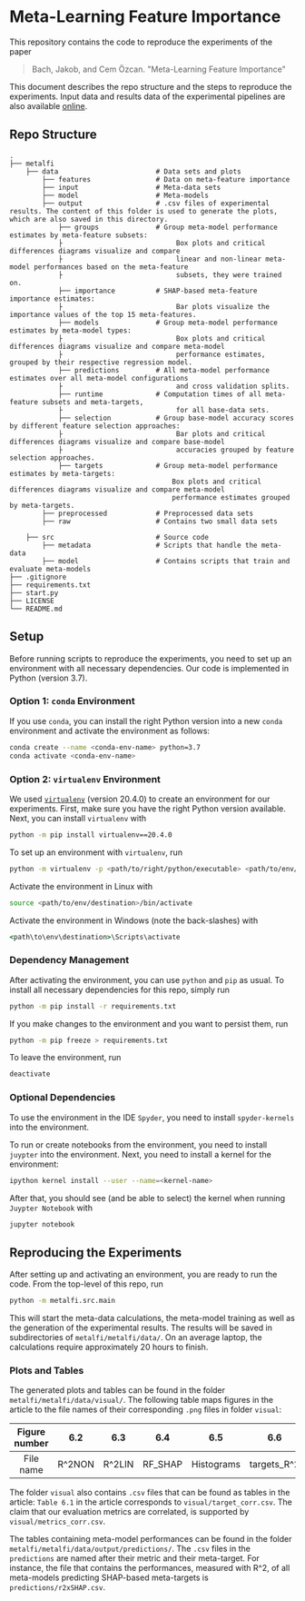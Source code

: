 # Meta-Learning Feature Importance

This repository contains the code to reproduce the experiments of the paper

> Bach, Jakob, and Cem Özcan. "Meta-Learning Feature Importance"

This document describes the repo structure and the steps to reproduce the experiments.
Input data and results data of the experimental pipelines are also available [online](https://bwdatadiss.kit.edu/dataset/xxx).

## Repo Structure

    .
    ├── metalfi                 
        ├── data                        # Data sets and plots
            ├── features                # Data on meta-feature importance
            ├── input                   # Meta-data sets
            ├── model                   # Meta-models
            ├── output                  # .csv files of experimental results. The content of this folder is used to generate the plots, which are also saved in this directory.
                ├── groups              # Group meta-model performance estimates by meta-feature subsets: 
                ├                            Box plots and critical differences diagrams visualize and compare 
                ├                            linear and non-linear meta-model performances based on the meta-feature 
                ├                            subsets, they were trained on.
                ├── importance          # SHAP-based meta-feature importance estimates: 
                ├                            Bar plots visualize the importance values of the top 15 meta-features. 
                ├── models              # Group meta-model performance estimates by meta-model types: 
                ├                            Box plots and critical differences diagrams visualize and compare meta-model 
                ├                            performance estimates, grouped by their respective regression model.
                ├── predictions         # All meta-model performance estimates over all meta-model configurations 
                ├                            and cross validation splits. 
                ├── runtime             # Computation times of all meta-feature subsets and meta-targets, 
                ├                            for all base-data sets. 
                ├── selection           # Group base-model accuracy scores by different feature selection approaches: 
                ├                            Bar plots and critical differences diagrams visualize and compare base-model 
                ├                            accuracies grouped by feature selection approaches. 
                ├── targets             # Group meta-model performance estimates by meta-targets:
                                            Box plots and critical differences diagrams visualize and compare meta-model 
                                            performance estimates grouped by meta-targets. 
            ├── preprocessed            # Preprocessed data sets
            ├── raw                     # Contains two small data sets
            
        ├── src                         # Source code
            ├── metadata                # Scripts that handle the meta-data
            ├── model                   # Contains scripts that train and evaluate meta-models
    ├── .gitignore                 
    ├── requirements.txt           
    ├── start.py                   
    ├── LICENSE
    └── README.md

## Setup

Before running scripts to reproduce the experiments, you need to set up an environment with all necessary dependencies.
Our code is implemented in Python (version 3.7).

### Option 1: `conda` Environment

If you use `conda`, you can install the right Python version into a new `conda` environment
and activate the environment as follows:

```bash
conda create --name <conda-env-name> python=3.7
conda activate <conda-env-name>
```

### Option 2: `virtualenv` Environment

We used [`virtualenv`](https://virtualenv.pypa.io/) (version 20.4.0) to create an environment for our experiments.
First, make sure you have the right Python version available.
Next, you can install `virtualenv` with

```bash
python -m pip install virtualenv==20.4.0
```

To set up an environment with `virtualenv`, run


```bash
python -m virtualenv -p <path/to/right/python/executable> <path/to/env/destination>
```

Activate the environment in Linux with

```bash
source <path/to/env/destination>/bin/activate
```

Activate the environment in Windows (note the back-slashes) with

```cmd
<path\to\env\destination>\Scripts\activate
```

### Dependency Management

After activating the environment, you can use `python` and `pip` as usual.
To install all necessary dependencies for this repo, simply run

```bash
python -m pip install -r requirements.txt
```

If you make changes to the environment and you want to persist them, run

```bash
python -m pip freeze > requirements.txt
```

To leave the environment, run

```bash
deactivate
```

### Optional Dependencies

To use the environment in the IDE `Spyder`, you need to install `spyder-kernels` into the environment.

To run or create notebooks from the environment, you need to install `juypter` into the environment.
Next, you need to install a kernel for the environment:

```bash
ipython kernel install --user --name=<kernel-name>
```

After that, you should see (and be able to select) the kernel when running `Juypter Notebook` with

```bash
jupyter notebook
```

## Reproducing the Experiments

After setting up and activating an environment, you are ready to run the code.
From the top-level of this repo, run

```bash
python -m metalfi.src.main
```

This will start the meta-data calculations, the meta-model training as well as the generation of the experimental results. 
The results will be saved in subdirectories of `metalfi/metalfi/data/`.
On an average laptop, the calculations require approximately 20 hours to finish.

### Plots and Tables

The generated plots and tables can be found in the folder `metalfi/metalfi/data/visual/`. 
The following table maps figures in the article to the file names of their corresponding `.png` files in folder `visual`:  

| Figure number | 6.2 | 6.3 | 6.4 | 6.5 | 6.6 | 6.7 | 6.8 | 6.9 | 6.10 | 6.11 | 6.12 | 6.13 |
| :---: | :---: | :---: | :---: | :---: | :---: | :---: | :---: | :---: | :---: | :---: | :---: | :---: |
| File name | R^2NON | R^2LIN | RF_SHAP | Histograms | targets_R^2 | base_R^2 | r | linSVR x LM | fast | fast_multi | slow | fast_graph |

The folder `visual` also contains `.csv` files that can be found as tables in the article: 
`Table 6.1` in the article corresponds to `visual/target_corr.csv`.
The claim that our evaluation metrics are correlated, is supported by `visual/metrics_corr.csv`.  

The tables containing meta-model performances can be found in the folder `metalfi/metalfi/data/output/predictions/`. 
The `.csv` files in the `predictions` are named after their metric and their meta-target. 
For instance, the file that contains the performances, measured with R^2,  of all meta-models predicting SHAP-based meta-targets is `predictions/r2xSHAP.csv`.
